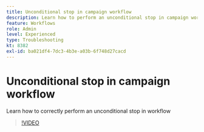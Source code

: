 ```yaml
---
title: Unconditional stop in campaign workflow
description: Learn how to perform an unconditional stop in campaign workflow
feature: Workflows
role: Admin
level: Experienced
type: Troubleshooting
kt: 8382
exl-id: ba021df4-7dc3-4b3e-a03b-6f748d27cacd
---
```

# Unconditional stop in campaign workflow

Learn how to correctly perform an unconditional stop in workflow

>[!VIDEO](https://video.tv.adobe.com/v/335887?quality=12)
